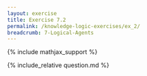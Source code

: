 ```yaml
---
layout: exercise
title: Exercise 7.2
permalink: /knowledge-logic-exercises/ex_2/
breadcrumb: 7-Logical-Agents
---
```


{% include mathjax_support %}

<div><i class="arrow-up loader" data-chapter="knowledge-logic-exercises" data-exercise="ex_2" data-rating="0"></i></div>
{% include_relative question.md %}
